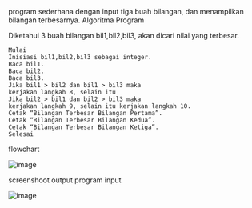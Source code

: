 program sederhana dengan input tiga buah bilangan, dan menampilkan bilangan terbesarnya.
Algoritma Program

Diketahui 3 buah bilangan bil1,bil2,bil3, akan dicari nilai yang terbesar.

    Mulai
    Inisiasi bil1,bil2,bil3 sebagai integer.
    Baca bil1.
    Baca bil2.
    Baca bil3.
    Jika bil1 > bil2 dan bil1 > bil3 maka
    kerjakan langkah 8, selain itu
    Jika bil2 > bil1 dan bil2 > bil3 maka
    kerjakan langkah 9, selain itu kerjakan langkah 10.
    Cetak “Bilangan Terbesar Bilangan Pertama”.
    Cetak “Bilangan Terbesar Bilangan Kedua”.
    Cetak “Bilangan Terbesar Bilangan Ketiga”.
    Selesai

flowchart

![image](https://user-images.githubusercontent.com/92866211/142402696-098b9fc6-613a-4c12-b29a-9f16c5d1cc63.png)

screenshoot output program  input

![image](https://user-images.githubusercontent.com/92866211/142403428-1b1f1f04-8185-4ca1-b664-57c50fdfb34c.png)

